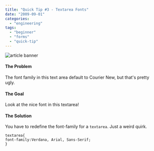 ```yaml
---
title: "Quick Tip #3 - Textarea Fonts"
date: "2009-09-01"
categories: 
  - "engineering"
tags: 
  - "beginner"
  - "forms"
  - "quick-tip"
---
```


![article banner](images/textarea-fonts.jpg)

#### The Problem

The font family in this text area default to Courier New, but that's pretty ugly.

#### The Goal

Look at the nice font in this textarea!

#### The Solution

You have to redefine the font-family for a `textarea`. Just a weird quirk.

```
textarea{
font-family:Verdana, Arial, Sans-Serif;
}
```
